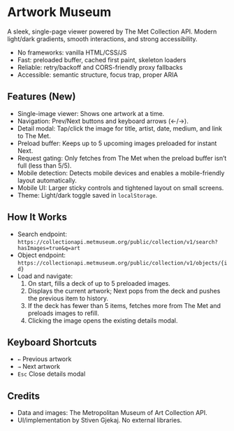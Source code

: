 ﻿# Artwork Museum

A sleek, single-page viewer powered by The Met Collection API. Modern light/dark gradients, smooth interactions, and strong accessibility.

- No frameworks: vanilla HTML/CSS/JS
- Fast: preloaded buffer, cached first paint, skeleton loaders
- Reliable: retry/backoff and CORS-friendly proxy fallbacks
- Accessible: semantic structure, focus trap, proper ARIA

## Features (New)

- Single-image viewer: Shows one artwork at a time.
- Navigation: Prev/Next buttons and keyboard arrows (←/→).
- Detail modal: Tap/click the image for title, artist, date, medium, and link to The Met.
- Preload buffer: Keeps up to 5 upcoming images preloaded for instant Next.
- Request gating: Only fetches from The Met when the preload buffer isn’t full (less than 5/5).
- Mobile detection: Detects mobile devices and enables a mobile-friendly layout automatically.
- Mobile UI: Larger sticky controls and tightened layout on small screens.
- Theme: Light/dark toggle saved in `localStorage`.

## How It Works

- Search endpoint: `https://collectionapi.metmuseum.org/public/collection/v1/search?hasImages=true&q=art`
- Object endpoint: `https://collectionapi.metmuseum.org/public/collection/v1/objects/{id}`
- Load and navigate:
  1) On start, fills a deck of up to 5 preloaded images.
  2) Displays the current artwork; Next pops from the deck and pushes the previous item to history.
  3) If the deck has fewer than 5 items, fetches more from The Met and preloads images to refill.
  4) Clicking the image opens the existing details modal.

## Keyboard Shortcuts

- `←` Previous artwork
- `→` Next artwork
- `Esc` Close details modal

## Credits

- Data and images: The Metropolitan Museum of Art Collection API.
- UI/implementation by Stiven Gjekaj. No external libraries.
